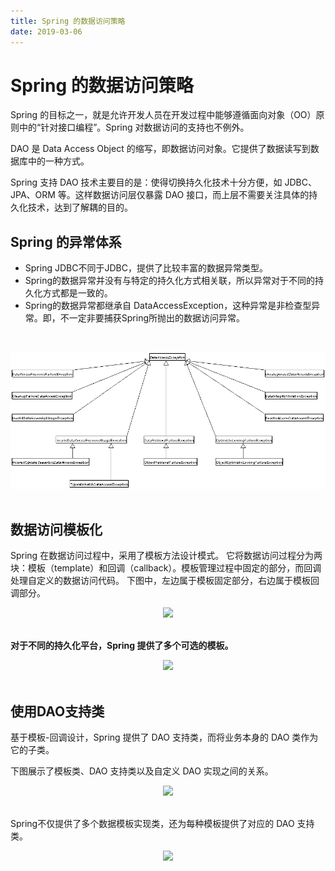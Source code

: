 ```yaml
---
title: Spring 的数据访问策略
date: 2019-03-06
---
```


# Spring 的数据访问策略

Spring 的目标之一，就是允许开发人员在开发过程中能够遵循面向对象（OO）原则中的“针对接口编程”。Spring 对数据访问的支持也不例外。

DAO 是 Data Access Object 的缩写，即数据访问对象。它提供了数据读写到数据库中的一种方式。

Spring 支持 DAO 技术主要目的是：使得切换持久化技术十分方便，如 JDBC、JPA、ORM 等。这样数据访问层仅暴露 DAO 接口，而上层不需要关注具体的持久化技术，达到了解耦的目的。

## Spring 的异常体系

- Spring JDBC不同于JDBC，提供了比较丰富的数据异常类型。
- Spring的数据异常并没有与特定的持久化方式相关联，所以异常对于不同的持久化方式都是一致的。
- Spring的数据异常都继承自 DataAccessException，这种异常是非检查型异常。即，不一定非要捕获Spring所抛出的数据访问异常。

<br><div align="center"><img src="assets/images/spring-data-exception-tree.jpg"/></div><br>

## 数据访问模板化

Spring 在数据访问过程中，采用了模板方法设计模式。
它将数据访问过程分为两块：模板（template）和回调（callback）。模板管理过程中固定的部分，而回调处理自定义的数据访问代码。
下图中，左边属于模板固定部分，右边属于模板回调部分。
<br><div align="center"><img src="http://upload-images.jianshu.io/upload_images/3101171-d4b685e27d934b52.png?imageMogr2/auto-orient/strip%7CimageView2/2/w/1240"/></div><br>

**对于不同的持久化平台，Spring 提供了多个可选的模板。**
<br><div align="center"><img src="http://upload-images.jianshu.io/upload_images/3101171-e98a1fe9635b3f1b.png?imageMogr2/auto-orient/strip%7CimageView2/2/w/1240"/></div><br>


## 使用DAO支持类

基于模板-回调设计，Spring 提供了 DAO 支持类，而将业务本身的 DAO 类作为它的子类。

下图展示了模板类、DAO 支持类以及自定义 DAO 实现之间的关系。
<br><div align="center"><img src="http://upload-images.jianshu.io/upload_images/3101171-4a9bf6f7ce95428a.png?imageMogr2/auto-orient/strip%7CimageView2/2/w/1240"/></div><br>

Spring不仅提供了多个数据模板实现类，还为每种模板提供了对应的 DAO 支持类。
<br><div align="center"><img src="http://upload-images.jianshu.io/upload_images/3101171-373f10dd0d377aed.png?imageMogr2/auto-orient/strip%7CimageView2/2/w/1240"/></div><br>
